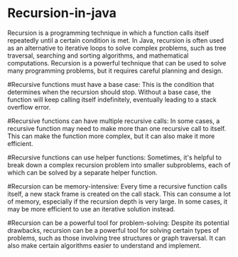 # Recursion-in-java

Recursion is a programming technique in which a function calls itself repeatedly until a certain condition is met. In Java, recursion is often used as an alternative to iterative loops to solve complex problems, such as tree traversal, searching and sorting algorithms, and mathematical computations.
Recursion is a powerful technique that can be used to solve many programming problems, but it requires careful planning and design.

#Recursive functions must have a base case:
This is the condition that determines when the recursion should stop. Without a base case, the function will keep calling itself indefinitely, eventually leading to a stack overflow error.

#Recursive functions can have multiple recursive calls: 
In some cases, a recursive function may need to make more than one recursive call to itself. This can make the function more complex, but it can also make it more efficient.

#Recursive functions can use helper functions:
Sometimes, it's helpful to break down a complex recursion problem into smaller subproblems, each of which can be solved by a separate helper function.

#Recursion can be memory-intensive:
Every time a recursive function calls itself, a new stack frame is created on the call stack. This can consume a lot of memory, especially if the recursion depth is very large. In some cases, it may be more efficient to use an iterative solution instead.

#Recursion can be a powerful tool for problem-solving: 
Despite its potential drawbacks, recursion can be a powerful tool for solving certain types of problems, such as those involving tree structures or graph traversal. It can also make certain algorithms easier to understand and implement.
